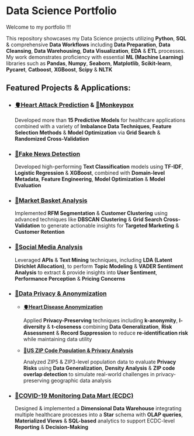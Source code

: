 # Data Science Portfolio
Welcome to my portfolio !!! 

This repository showcases my Data Science projects utilizing **Python**, **SQL** & comprehensive **Data Workflows** including **Data Preparation**, **Data Cleansing**, **Data Warehousing**, **Data Visualization**, **EDA** & **ETL** processes. My
work demonstrates proficiency with essential **ML (Machine Learning)** libraries such as **Pandas**, **Numpy**, **Seaborn**, **Matplotlib**, **Scikit-learn**, **Pycaret**, **Catboost**, **XGBoost**, **Scipy** & **NLTK**

## Featured Projects & Applications:

  - ### [**🫀Heart Attack Prediction**](https://github.com/Nikandroyxa/Portfolio/tree/main/002_Dissertation%20-%20Heart%20Attack%20Prediction) & [**🦠Monkeypox**](https://github.com/Nikandroyxa/Portfolio/tree/main/005_Monkeypox%20(MPOX))
    
     Developed more than **15 Predictive Models** for healthcare applications combined with a variety of **Imbalance Data Techniques**, **Feature Selection Methods** & **Model Optimization** via **Grid Search** & **Randomized Cross-Validation**

  - ### [**🧩Fake News Detection**](https://github.com/Nikandroyxa/Portfolio/tree/main/003_Fake%20News%20Detection%20with%20Text%20Classification)

    Developed high-performing **Text Classification** models using **TF-IDF**, **Logistic Regression** & **XGBoost**, combined with **Domain-level Metadata**, **Feature Engineering**, **Model Optimization** & **Model Evaluation**
     

  - ### [**🧺Market Basket Analysis**](https://github.com/Nikandroyxa/Portfolio/tree/main/004_Market%20Analysis%20-%20Customer%20Segmentation%20-%20RFM)

    Implemented **RFM Segmentation** & **Customer Clustering** using advanced techniques like **DBSCAN Clustering** & **Grid Search Cross-Validation** to generate actionable insights for **Targeted Marketing** & **Customer Retention**

  - ### [**📱Social Media Analysis**](https://github.com/Nikandroyxa/Portfolio/tree/main/006_Social%20Media%20Analysis)

    Leveraged **APIs** & **Text Mining** techniques, including **LDA (Latent Dirichlet Allocation)**, to perform **Topic Modeling** & **VADER Sentiment Analysis** to extract & provide insights into **User Sentiment**, **Performance Perception** & **Pricing Concerns**

  - ### [**🔐Data Privacy** & **Anonymization**](https://github.com/Nikandroyxa/Portfolio/tree/main/007_Data%20Privacy)

    - [**🫀Heart Disease Anonymization**](https://github.com/Nikandroyxa/Portfolio/tree/main/007_Data%20Privacy/Heart%20Disease%20Anonymization)

      Applied **Privacy-Preserving** techniques including **k-anonymity**, **l-diversity** & **t-closeness** combining **Data Generalization**, **Risk Assessment** & **Record Suppression** to reduce **re-identification risk** while maintaining data utility
      
    - [**📍US ZIP Code Population & Privacy Analysis**](https://github.com/Nikandroyxa/Portfolio/tree/main/007_Data%20Privacy/US%20ZIP%20Code%20Population%20%26%20Privacy%20Analysis)

      Analyzed ZIP5 & ZIP3-level population data to evaluate **Privacy Risks** using **Data Generalization**, **Density Analysis** & **ZIP code overlap detection** to simulate real-world challenges in privacy-preserving geographic data analysis
    
  - ### [**🦠COVID-19 Monitoring Data Mart (ECDC)**](https://github.com/Nikandroyxa/Portfolio/tree/main/008_COVID-19%20Monitoring%20Data%20Mart%20(ECDC))

    Designed & implemented a **Dimensional Data Warehouse** integrating multiple healthcare processes into a **Star** schema with **OLAP queries**, **Materialized Views** & **SQL-based** analytics to support ECDC-level **Reporting** & **Decision-Making**
